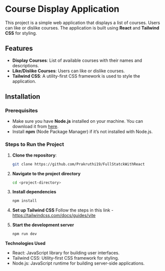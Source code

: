 # Course Display Application

This project is a simple web application that displays a list of courses. Users can like or dislike courses. The application is built using **React** and **Tailwind CSS** for styling.

## Features
- **Display Courses**: List of available courses with their names and descriptions.
- **Like/Dislike Courses**: Users can like or dislike courses.
- **Tailwind CSS**: A utility-first CSS framework is used to style the application.

## Installation

### Prerequisites

- Make sure you have **Node.js** installed on your machine. You can download it from [here](https://nodejs.org/).
- Install **npm** (Node Package Manager) if it’s not installed with Node.js.

### Steps to Run the Project

1. **Clone the repository**:

   ```bash
   git clone https://github.com/Prakruthi19/FullStatckWithReact

2. **Navigate to the project directory**
   ```bash
   cd <project-directory>
3. **Install dependencies**
   ```bash
   npm install
4. **Set up Tailwind CSS**
   Follow the steps in this link - https://tailwindcss.com/docs/guides/vite
5. **Start the development server**
   ```bash
   npm run dev
   
**Technologies Used**
- React: JavaScript library for building user interfaces.
- Tailwind CSS: Utility-first CSS framework for styling.
- Node.js: JavaScript runtime for building server-side applications.
